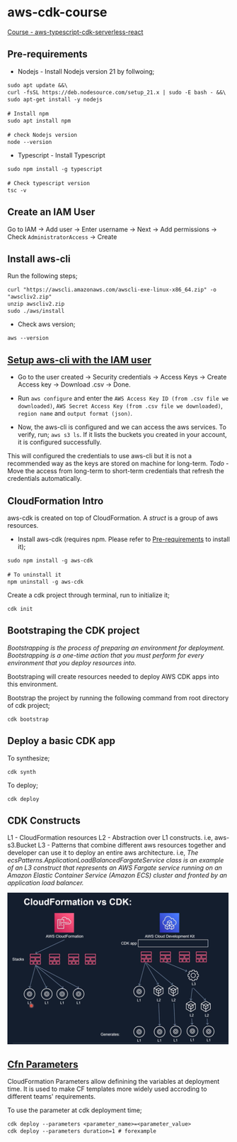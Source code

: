 # aws-cdk-course

[Course - aws-typescript-cdk-serverless-react](https://www.udemy.com/course/aws-typescript-cdk-serverless-react/)

## Pre-requirements
- Nodejs - Install Nodejs version 21  by follwoing;
```
sudo apt update &&\
curl -fsSL https://deb.nodesource.com/setup_21.x | sudo -E bash - &&\
sudo apt-get install -y nodejs

# Install npm
sudo apt install npm

# check Nodejs version
node --version
```

- Typescript - Install Typescript
```
sudo npm install -g typescript

# Check typescript version
tsc -v
```

## Create an IAM User
Go to IAM -> Add user -> Enter username -> Next ->  Add permissions -> Check `AdministratorAccess` -> Create

## Install aws-cli
Run the following steps;
```
curl "https://awscli.amazonaws.com/awscli-exe-linux-x86_64.zip" -o "awscliv2.zip"
unzip awscliv2.zip
sudo ./aws/install
```
- Check aws version;
```
aws --version
```

## [Setup aws-cli with the IAM user](https://docs.aws.amazon.com/cli/latest/userguide/cli-authentication-user.html)
- Go to the user created -> Security credentials -> Access Keys -> Create Access key -> Download .csv -> Done.
- Run `aws configure` and enter the `AWS Access Key ID (from .csv file we downloaded)`, `AWS Secret Access Key (from .csv file we downloaded)`, `region name` and `output format (json)`. 

- Now, the aws-cli is configured and we can access the aws services. To verify, run; `aws s3 ls`. If it lists the buckets you created in your account, it is configured successfully. 

This will configured the credentials to use aws-cli but it is not a recommended way as the keys are stored on machine for long-term.
*Todo* - Move the access from long-term to short-term credentials that refresh the credentials automatically. 

## CloudFormation Intro
aws-cdk is created on top of CloudFormation. A *struct* is a group of aws resources. 
- Install aws-cdk (requires npm. Please refer to [Pre-requirements](#pre-requirements) to install it);
```
sudo npm install -g aws-cdk

# To uninstall it
npm uninstall -g aws-cdk
```

Create a cdk project through terminal, run to initialize it;
```
cdk init
```

## Bootstraping the CDK project
*Bootstrapping is the process of preparing an environment for deployment. Bootstrapping is a one-time action that you must perform for every environment that you deploy resources into.*

Bootstraping will create resources needed to deploy AWS CDK apps into this environment.

Bootstrap the project by running the following command from root directory of cdk project;
```
cdk bootstrap
```

## Deploy a basic CDK app
To synthesize;
```
cdk synth
```

To deploy;
```
cdk deploy
```

## CDK Constructs
L1 - CloudFormation resources
L2 - Abstraction over L1 constructs. i.e, aws-s3.Bucket
L3 - Patterns that combine different aws resources together and developer can use it to deploy an entire aws architecture. i.e, *The ecsPatterns.ApplicationLoadBalancedFargateService class is an example of an L3 construct that represents an AWS Fargate service running on an Amazon Elastic Container Service (Amazon ECS) cluster and fronted by an application load balancer.*

<img src="constructs.png" alt="drawing" width="500"/>

## [Cfn Parameters](https://docs.aws.amazon.com/cdk/v2/guide/parameters.html#parameters-about)
CloudFormation Parameters allow definining the variables at deployment time. It is used to make CF templates more widely used accroding to different teams' requirements.

To use the parameter at cdk deployment time;
```
cdk deploy --parameters <parameter_name>=<parameter_value>
cdk deploy --parameters duration=1 # forexample
```
